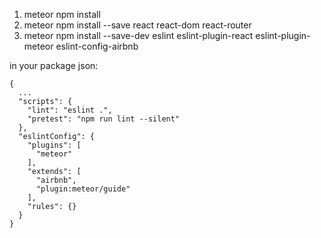 1. meteor npm install
2. meteor npm install --save react react-dom react-router
3. meteor npm install --save-dev eslint eslint-plugin-react eslint-plugin-meteor eslint-config-airbnb

in your package json:
```
{
  ...
  "scripts": {
    "lint": "eslint .",
    "pretest": "npm run lint --silent"
  },
  "eslintConfig": {
    "plugins": [
      "meteor"
    ],
    "extends": [
      "airbnb",
      "plugin:meteor/guide"
    ],
    "rules": {}
  }
}
```
